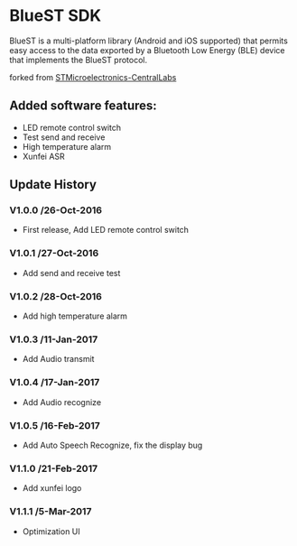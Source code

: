 # BlueST SDK

BlueST is a multi-platform library (Android and iOS supported) that permits easy access to the data exported by a Bluetooth Low Energy (BLE) device that implements the BlueST protocol.

forked from [STMicroelectronics-CentralLabs](https://github.com/STMicroelectronics-CentralLabs/BlueSTSDK_Android)

## Added software features:
* LED remote control switch
* Test send and receive
* High temperature alarm
* Xunfei ASR

## Update History
### V1.0.0 /26-Oct-2016
* First release, Add LED remote control switch

### V1.0.1 /27-Oct-2016
* Add send and receive test

### V1.0.2 /28-Oct-2016
* Add high temperature alarm

### V1.0.3 /11-Jan-2017
* Add Audio transmit

### V1.0.4 /17-Jan-2017
* Add Audio recognize

### V1.0.5 /16-Feb-2017
* Add Auto Speech Recognize, fix the display bug

### V1.1.0 /21-Feb-2017
* Add xunfei logo

### V1.1.1 /5-Mar-2017
* Optimization UI

